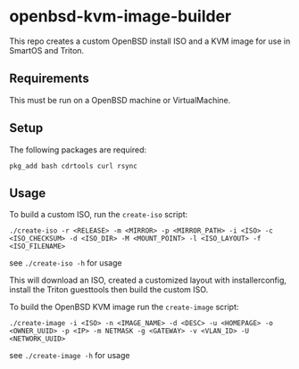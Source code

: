 # openbsd-kvm-image-builder

This repo creates a custom OpenBSD install ISO and a KVM image for use in SmartOS and Triton.

## Requirements

This must be run on a OpenBSD machine or VirtualMachine.

## Setup

The following packages are required:

```
pkg_add bash cdrtools curl rsync
```

## Usage

To build a custom ISO, run the `create-iso` script:


```
./create-iso -r <RELEASE> -m <MIRROR> -p <MIRROR_PATH> -i <ISO> -c <ISO_CHECKSUM> -d <ISO_DIR> -M <MOUNT_POINT> -l <ISO_LAYOUT> -f <ISO_FILENAME>
```

see `./create-iso -h` for usage

This will download an ISO, created a customized layout with installerconfig, install the Triton guesttools then build the custom ISO.

To build the OpenBSD KVM image run the `create-image` script:

```
./create-image -i <ISO> -n <IMAGE_NAME> -d <DESC> -u <HOMEPAGE> -o <OWNER_UUID> -p <IP> -m NETMASK -g <GATEWAY> -v <VLAN_ID> -U <NETWORK_UUID>
```

see `./create-image -h` for usage

